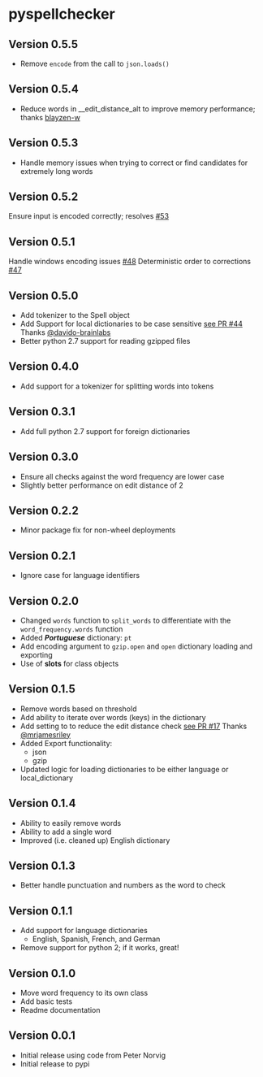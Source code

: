 # pyspellchecker

## Version 0.5.5
* Remove `encode` from the call to `json.loads()`

## Version 0.5.4
* Reduce words in __edit_distance_alt to improve memory performance; thanks [blayzen-w](https://github.com/blayzen-w)

## Version 0.5.3
* Handle memory issues when trying to correct or find candidates for extremely long words

## Version 0.5.2
Ensure input is encoded correctly; resolves [#53](https://github.com/barrust/pyspellchecker/issues/53)

## Version 0.5.1
Handle windows encoding issues [#48](https://github.com/barrust/pyspellchecker/issues/48)
Deterministic order to corrections [#47](https://github.com/barrust/pyspellchecker/issues/47)

## Version 0.5.0
* Add tokenizer to the Spell object
* Add Support for local dictionaries to be case sensitive
[see PR #44](https://github.com/barrust/pyspellchecker/pull/44) Thanks [@davido-brainlabs ](https://github.com/davido-brainlabs)
* Better python 2.7 support for reading gzipped files

## Version 0.4.0
* Add support for a tokenizer for splitting words into tokens

## Version 0.3.1
* Add full python 2.7 support for foreign dictionaries

## Version 0.3.0
* Ensure all checks against the word frequency are lower case
* Slightly better performance on edit distance of 2

## Version 0.2.2
* Minor package fix for non-wheel deployments

## Version 0.2.1
* Ignore case for language identifiers

## Version 0.2.0
* Changed `words` function to `split_words` to differentiate with the `word_frequency.words` function
* Added ***Portuguese*** dictionary: `pt`
* Add encoding argument to `gzip.open` and `open` dictionary loading and exporting
* Use of __slots__ for class objects

## Version 0.1.5
* Remove words based on threshold
* Add ability to iterate over words (keys) in the dictionary
* Add setting to to reduce the edit distance check
[see PR #17](https://github.com/barrust/pyspellchecker/pull/17) Thanks [@mrjamesriley](https://github.com/mrjamesriley)
* Added Export functionality:
   * json
   * gzip
* Updated logic for loading dictionaries to be either language or local_dictionary

## Version 0.1.4
* Ability to easily remove words
* Ability to add a single word
* Improved (i.e. cleaned up) English dictionary

## Version 0.1.3
* Better handle punctuation and numbers as the word to check

## Version 0.1.1
* Add support for language dictionaries
    * English, Spanish, French, and German
* Remove support for python 2; if it works, great!

## Version 0.1.0
* Move word frequency to its own class
* Add basic tests
* Readme documentation

## Version 0.0.1
* Initial release using code from Peter Norvig
* Initial release to pypi
